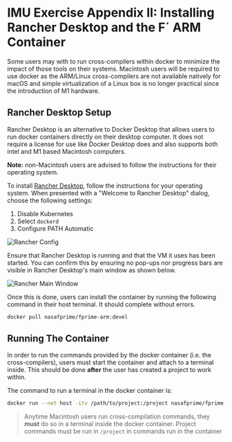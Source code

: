 # IMU Exercise Appendix II: Installing Rancher Desktop and the F´ ARM Container

Some users may with to run cross-compilers within docker to minimize the impact of those tools on their systems.
Macintosh users will be required to use docker as the ARM/Linux cross-compilers are not available natively for macOS and
simple virtualization of a Linux box is no longer practical since the introduction of M1 hardware.

## Rancher Desktop Setup

Rancher Desktop is an alternative to Docker Desktop that allows users to run docker containers directly on their desktop
computer. It does not require a license for use like Docker Desktop does and also supports both intel and M1 based
Macintosh computers.

**Note:** non-Macintosh users are advised to follow the instructions for their operating system.

To install [Rancher Desktop](https://rancherdesktop.io/), follow the instructions for your operating system. When
presented with a "Welcome to Rancher Desktop" dialog, choose the following settings:
1. Disable Kubernetes
2. Select `dockerd`
3. Configure PATH Automatic

![Rancher Config](../img/rancher-config.png)

Ensure that Rancher Desktop is running and that the VM it uses has been started. You can confirm this by ensuring no
pop-ups nor progress bars are visible in Rancher Desktop's main window as shown below.

![Rancher Main Window](../img/rancher-running.png)

Once this is done, users can install the container by running the following command in their host terminal. It should
complete without errors.

```bash
docker pull nasafprime/fprime-arm:devel
```

## Running The Container

In order to run the commands provided by the docker container (i.e. the cross-compilers), users must start the container
and attach to a terminal inside. This should be done **after** the user has created a project to work within.

The command to run a terminal in the docker container is:
```bash
docker run --net host -itv /path/to/project:/project nasafprime/fprime-arm:devel
```

> Anytime Macintosh users run cross-compilation commands, they **must** do so in a terminal inside the docker container.
> Project commands must be run in `/project` in commands run in the container
